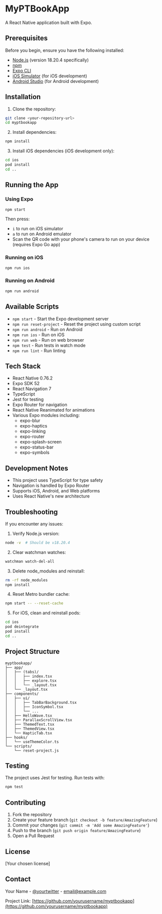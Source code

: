 # MyPTBookApp

A React Native application built with Expo.

## Prerequisites

Before you begin, ensure you have the following installed:
- [Node.js](https://nodejs.org/) (version 18.20.4 specifically)
- [npm](https://www.npmjs.com/)
- [Expo CLI](https://docs.expo.dev/get-started/installation/)
- [iOS Simulator](https://developer.apple.com/xcode/) (for iOS development)
- [Android Studio](https://developer.android.com/studio) (for Android development)

## Installation

1. Clone the repository:
```bash
git clone <your-repository-url>
cd myptbookapp
```

2. Install dependencies:
```bash
npm install
```

3. Install iOS dependencies (iOS development only):
```bash
cd ios
pod install
cd ..
```

## Running the App

### Using Expo

```bash
npm start
```

Then press:
- `i` to run on iOS simulator
- `a` to run on Android emulator
- Scan the QR code with your phone's camera to run on your device (requires Expo Go app)

### Running on iOS

```bash
npm run ios
```

### Running on Android

```bash
npm run android
```

## Available Scripts

- `npm start` - Start the Expo development server
- `npm run reset-project` - Reset the project using custom script
- `npm run android` - Run on Android
- `npm run ios` - Run on iOS
- `npm run web` - Run on web browser
- `npm test` - Run tests in watch mode
- `npm run lint` - Run linting

## Tech Stack

- React Native 0.76.2
- Expo SDK 52
- React Navigation 7
- TypeScript
- Jest for testing
- Expo Router for navigation
- React Native Reanimated for animations
- Various Expo modules including:
  - expo-blur
  - expo-haptics
  - expo-linking
  - expo-router
  - expo-splash-screen
  - expo-status-bar
  - expo-symbols

## Development Notes

- This project uses TypeScript for type safety
- Navigation is handled by Expo Router
- Supports iOS, Android, and Web platforms
- Uses React Native's new architecture

## Troubleshooting

If you encounter any issues:

1. Verify Node.js version:
```bash
node -v  # Should be v18.20.4
```

2. Clear watchman watches:
```bash
watchman watch-del-all
```

3. Delete node_modules and reinstall:
```bash
rm -rf node_modules
npm install
```

4. Reset Metro bundler cache:
```bash
npm start -- --reset-cache
```

5. For iOS, clean and reinstall pods:
```bash
cd ios
pod deintegrate
pod install
cd ..
```

## Project Structure

```
myptbookapp/
├── app/
│   ├── (tabs)/
│   │   ├── index.tsx
│   │   ├── explore.tsx
│   │   └── _layout.tsx
│   └── _layout.tsx
├── components/
│   ├── ui/
│   │   ├── TabBarBackground.tsx
│   │   ├── IconSymbol.tsx
│   │   └── ...
│   ├── HelloWave.tsx
│   ├── ParallaxScrollView.tsx
│   ├── ThemedText.tsx
│   ├── ThemedView.tsx
│   └── HapticTab.tsx
├── hooks/
│   └── useThemeColor.ts
└── scripts/
    └── reset-project.js
```

## Testing

The project uses Jest for testing. Run tests with:
```bash
npm test
```

## Contributing

1. Fork the repository
2. Create your feature branch (`git checkout -b feature/AmazingFeature`)
3. Commit your changes (`git commit -m 'Add some AmazingFeature'`)
4. Push to the branch (`git push origin feature/AmazingFeature`)
5. Open a Pull Request

## License

[Your chosen license]

## Contact

Your Name - [@yourtwitter](https://twitter.com/yourtwitter) - email@example.com

Project Link: [https://github.com/yourusername/myptbookapp](https://github.com/yourusername/myptbookapp)
